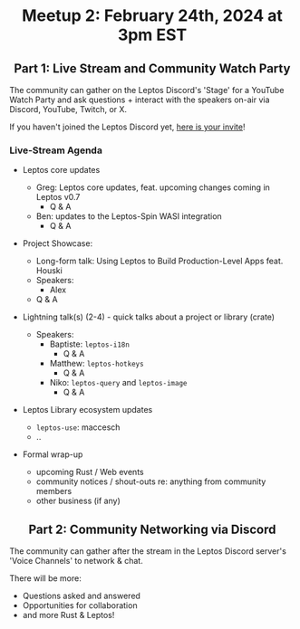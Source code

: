 <div align="center">

# Meetup 2: February 24th, 2024 at 3pm EST

## Part 1: Live Stream and Community Watch Party

</div>

The community can gather on the Leptos Discord's 'Stage' for a YouTube Watch Party and ask questions + interact with the speakers on-air via Discord, YouTube, Twitch, or X.

If you haven't joined the Leptos Discord yet, [here is your invite](https://discord.gg/x8NhWWYTV2)!

### Live-Stream Agenda


- Leptos core updates
	- Greg: Leptos core updates, feat. upcoming changes coming in Leptos v0.7
		- Q & A
	- Ben: updates to the Leptos-Spin WASI integration
		- Q & A


- Project Showcase:
	- Long-form talk: Using Leptos to Build Production-Level Apps feat. Houski
	- Speakers:
		- Alex
	- Q & A


- Lightning talk(s) (2-4) - quick talks about a project or library (crate)
	- Speakers:
		- Baptiste: `leptos-i18n`
			- Q & A
		- Matthew: `leptos-hotkeys`
			- Q & A
		- Niko: `leptos-query` and `leptos-image`
			- Q & A


- Leptos Library ecosystem updates
	- `leptos-use`: maccesch
	- ..


- Formal wrap-up
	- upcoming Rust / Web events
	- community notices / shout-outs re: anything from community members
	- other business (if any)


<div align="center">

## Part 2: Community Networking via Discord

</div>


The community can gather after the stream in the Leptos Discord server's 'Voice Channels' to network & chat.

There will be more:
- Questions asked and answered
- Opportunities for collaboration
- and more Rust & Leptos!